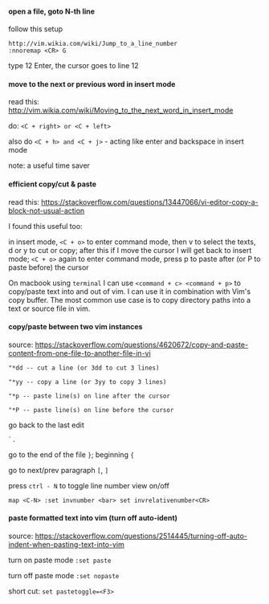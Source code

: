 
#### open a file, goto N-th line

follow this setup

```
http://vim.wikia.com/wiki/Jump_to_a_line_number
:nnoremap <CR> G
```

type 12 Enter, the cursor goes to line 12


#### move to the next or previous word in insert mode

read this: http://vim.wikia.com/wiki/Moving_to_the_next_word_in_insert_mode

do: `<C + right> or <C + left>`

also do `<C + h> and <C + j>` - acting like enter and backspace in 
insert mode

note: a useful time saver

#### efficient copy/cut & paste

read this: https://stackoverflow.com/questions/13447066/vi-editor-copy-a-block-not-usual-action

I found this useful too:

in insert mode, `<C + o>` to enter command mode, then v to select the 
texts, d or y to cut or copy; after this if I move the cursor I will 
get back to insert mode; `<C + o>` again to enter command mode, press 
p to paste after (or P to paste before) the cursor

On macbook using `terminal` I can use `<command + c> <command + p>` to 
copy/paste text into and out of vim. I can use it in combination with 
Vim's copy buffer. The most common use case is to copy directory paths 
into a text or source file in vim.

#### copy/paste between two vim instances

source: https://stackoverflow.com/questions/4620672/copy-and-paste-content-from-one-file-to-another-file-in-vi

```
"*dd -- cut a line (or 3dd to cut 3 lines)

"*yy -- copy a line (or 3yy to copy 3 lines)

"*p -- paste line(s) on line after the cursor

"*P -- paste line(s) on line before the cursor
```

go back to the last edit
```
`.
```

go to the end of the file `}`; beginning `{`

go to next/prev paragraph `[`, `]`

press `ctrl - N` to toggle line number view on/off
```
map <C-N> :set invnumber <bar> set invrelativenumber<CR>
```

#### paste formatted text into vim (turn off auto-ident)

source:
https://stackoverflow.com/questions/2514445/turning-off-auto-indent-when-pasting-text-into-vim

turn on paste mode
`:set paste`

turn off paste mode
`:set nopaste`

short cut:
`set pastetoggle=<F3>`


